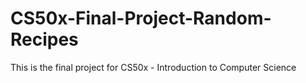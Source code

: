 # CS50x-Final-Project-Random-Recipes
This is the final project for CS50x - Introduction to Computer Science
